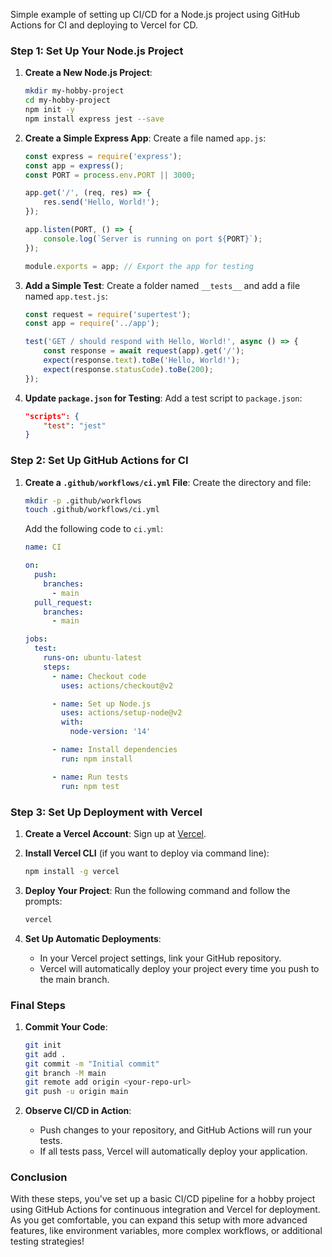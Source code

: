 Simple example of setting up CI/CD for a Node.js project using GitHub Actions for CI and deploying to Vercel for CD.

### Step 1: Set Up Your Node.js Project

1. **Create a New Node.js Project**:
   ```bash
   mkdir my-hobby-project
   cd my-hobby-project
   npm init -y
   npm install express jest --save
   ```

2. **Create a Simple Express App**:
   Create a file named `app.js`:
   ```javascript
   const express = require('express');
   const app = express();
   const PORT = process.env.PORT || 3000;

   app.get('/', (req, res) => {
       res.send('Hello, World!');
   });

   app.listen(PORT, () => {
       console.log(`Server is running on port ${PORT}`);
   });

   module.exports = app; // Export the app for testing
   ```

3. **Add a Simple Test**:
   Create a folder named `__tests__` and add a file named `app.test.js`:
   ```javascript
   const request = require('supertest');
   const app = require('../app');

   test('GET / should respond with Hello, World!', async () => {
       const response = await request(app).get('/');
       expect(response.text).toBe('Hello, World!');
       expect(response.statusCode).toBe(200);
   });
   ```

4. **Update `package.json` for Testing**:
   Add a test script to `package.json`:
   ```json
   "scripts": {
       "test": "jest"
   }
   ```

### Step 2: Set Up GitHub Actions for CI

1. **Create a `.github/workflows/ci.yml` File**:
   Create the directory and file:
   ```bash
   mkdir -p .github/workflows
   touch .github/workflows/ci.yml
   ```

   Add the following code to `ci.yml`:
   ```yaml
   name: CI

   on:
     push:
       branches:
         - main
     pull_request:
       branches:
         - main

   jobs:
     test:
       runs-on: ubuntu-latest
       steps:
         - name: Checkout code
           uses: actions/checkout@v2

         - name: Set up Node.js
           uses: actions/setup-node@v2
           with:
             node-version: '14'

         - name: Install dependencies
           run: npm install

         - name: Run tests
           run: npm test
   ```

### Step 3: Set Up Deployment with Vercel

1. **Create a Vercel Account**: Sign up at [Vercel](https://vercel.com).

2. **Install Vercel CLI** (if you want to deploy via command line):
   ```bash
   npm install -g vercel
   ```

3. **Deploy Your Project**:
   Run the following command and follow the prompts:
   ```bash
   vercel
   ```

4. **Set Up Automatic Deployments**:
   - In your Vercel project settings, link your GitHub repository.
   - Vercel will automatically deploy your project every time you push to the main branch.

### Final Steps

1. **Commit Your Code**:
   ```bash
   git init
   git add .
   git commit -m "Initial commit"
   git branch -M main
   git remote add origin <your-repo-url>
   git push -u origin main
   ```

2. **Observe CI/CD in Action**:
   - Push changes to your repository, and GitHub Actions will run your tests.
   - If all tests pass, Vercel will automatically deploy your application.

### Conclusion

With these steps, you've set up a basic CI/CD pipeline for a hobby project using GitHub Actions for continuous integration and Vercel for deployment. As you get comfortable, you can expand this setup with more advanced features, like environment variables, more complex workflows, or additional testing strategies!